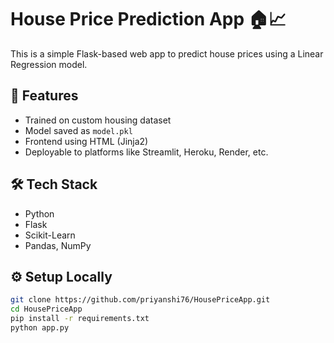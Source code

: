 # House Price Prediction App 🏠📈

This is a simple Flask-based web app to predict house prices using a Linear Regression model.

## 🚀 Features
- Trained on custom housing dataset
- Model saved as `model.pkl`
- Frontend using HTML (Jinja2)
- Deployable to platforms like Streamlit, Heroku, Render, etc.

## 🛠 Tech Stack
- Python
- Flask
- Scikit-Learn
- Pandas, NumPy

## ⚙️ Setup Locally

```bash
git clone https://github.com/priyanshi76/HousePriceApp.git
cd HousePriceApp
pip install -r requirements.txt
python app.py
